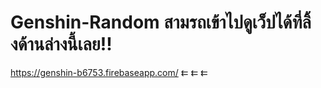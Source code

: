 # Genshin-Random สามรถเข้าไปดูเว็ปได้ที่ลิ้งด้านล่างนี้เลย!!

https://genshin-b6753.firebaseapp.com/      ⇇  ⇇  ⇇

